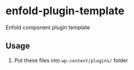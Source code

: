 # enfold-plugin-template
Enfold component plugin template

## Usage

1. Put these files into `wp-content/plugins/` folder

